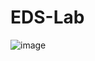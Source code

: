# EDS-Lab

![image](https://github.com/user-attachments/assets/d95e6623-a3b7-4068-a165-cdc7d0602cb8)
